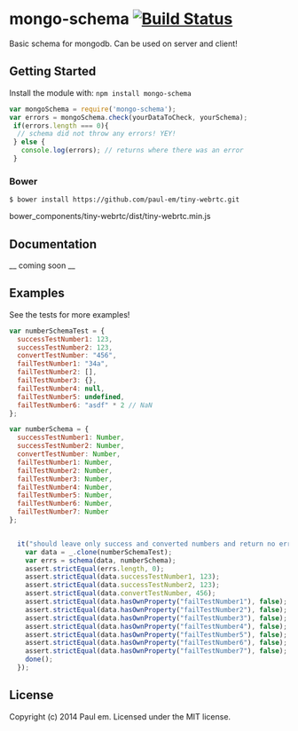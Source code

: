 # mongo-schema [![Build Status](https://secure.travis-ci.org/paul-em/mongo-schema.png?branch=master)](http://travis-ci.org/paul-em/mongo-schema)

Basic schema for mongodb. Can be used on server and client!

## Getting Started
Install the module with: `npm install mongo-schema`

```javascript
var mongoSchema = require('mongo-schema');
var errors = mongoSchema.check(yourDataToCheck, yourSchema);
 if(errors.length === 0){
  // schema did not throw any errors! YEY!
 } else {
   console.log(errors); // returns where there was an error
 }
```

### Bower
```
$ bower install https://github.com/paul-em/tiny-webrtc.git
```
bower_components/tiny-webrtc/dist/tiny-webrtc.min.js

## Documentation

__ coming soon __

## Examples

See the tests for more examples!

```javascript
var numberSchemaTest = {
  successTestNumber1: 123,
  successTestNumber2: 123,
  convertTestNumber: "456",
  failTestNumber1: "34a",
  failTestNumber2: [],
  failTestNumber3: {},
  failTestNumber4: null,
  failTestNumber5: undefined,
  failTestNumber6: "asdf" * 2 // NaN
};

var numberSchema = {
  successTestNumber1: Number,
  successTestNumber2: Number,
  convertTestNumber: Number,
  failTestNumber1: Number,
  failTestNumber2: Number,
  failTestNumber3: Number,
  failTestNumber4: Number,
  failTestNumber5: Number,
  failTestNumber6: Number,
  failTestNumber7: Number
};


  it("should leave only success and converted numbers and return no errors", function (done) {
    var data = _.clone(numberSchemaTest);
    var errs = schema(data, numberSchema);
    assert.strictEqual(errs.length, 0);
    assert.strictEqual(data.successTestNumber1, 123);
    assert.strictEqual(data.successTestNumber2, 123);
    assert.strictEqual(data.convertTestNumber, 456);
    assert.strictEqual(data.hasOwnProperty("failTestNumber1"), false);
    assert.strictEqual(data.hasOwnProperty("failTestNumber2"), false);
    assert.strictEqual(data.hasOwnProperty("failTestNumber3"), false);
    assert.strictEqual(data.hasOwnProperty("failTestNumber4"), false);
    assert.strictEqual(data.hasOwnProperty("failTestNumber5"), false);
    assert.strictEqual(data.hasOwnProperty("failTestNumber6"), false);
    assert.strictEqual(data.hasOwnProperty("failTestNumber7"), false);
    done();
  });
```

## License
Copyright (c) 2014 Paul em. Licensed under the MIT license.

